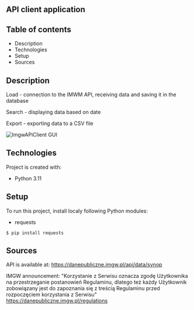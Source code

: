 ## API client application

## Table of contents
* Description
* Technologies
* Setup
* Sources

## Description 
Load - connection to the IMWM API, receiving data 
and saving it in the database

Search - displaying data based on date

Export - exporting data to a CSV file

![ImgwAPiClient GUI](https://github.com/FrydmanPiotr/ImgwApiClient/blob/main/images/imgw_api_client.png)

## Technologies 
Project is created with:
* Python 3.11

## Setup
To run this project, install localy following Python modules:
* requests

```
$ pip install requests
```

## Sources
API is available at: https://danepubliczne.imgw.pl/api/data/synop

IMGW announcement: "Korzystanie z Serwisu oznacza zgodę Użytkownika na 
przestrzeganie postanowień Regulaminu, dlatego też każdy Użytkownik 
zobowiązany jest do zapoznania się z treścią Regulaminu przed rozpoczęciem 
korzystania z Serwisu" 
https://danepubliczne.imgw.pl/regulations
